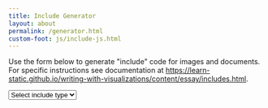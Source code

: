 ```yaml
---
title: Include Generator
layout: about
permalink: /generator.html
custom-foot: js/include-js.html
---
```


<div class="row justify-content-center">
  <div class="col-md-6">
    <p>Use the form below to generate "include" code for images and documents. For specific instructions see documentation at <a href="https://learn-static.github.io/writing-with-visualizations/content/essay/includes.html">https://learn-static.github.io/writing-with-visualizations/content/essay/includes.html</a>.</p>
    <div class="form-group pt-3">
    <select class="custom-select" id="include-type">
        <option value="">Select include type</option>
        <option value="image">Image</option>
        <option value="pdf">PDF</option>
    </select>
    </div>
    <div id="form-content"></div>
  </div>
  <div class="col-md-10">
    <div id="include-output" class="pt-4"></div>
  </div>
</div>